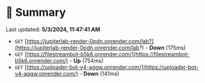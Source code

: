 # 📖 Summary
Last updated: **5/3/2024, 11:47:41 AM**

- `GET` [https://jupiterlab-render-0pdn.onrender.com/lab?](https://jupiterlab-render-0pdn.onrender.com/lab?) - **Down** (175ms)
- `GET` [https://filestreambot-b5k6.onrender.com/](https://filestreambot-b5k6.onrender.com/) - **Up** (754ms)
- `GET` [https://uploader-bot-v4-aggw.onrender.com/](https://uploader-bot-v4-aggw.onrender.com/) - **Down** (141ms)

